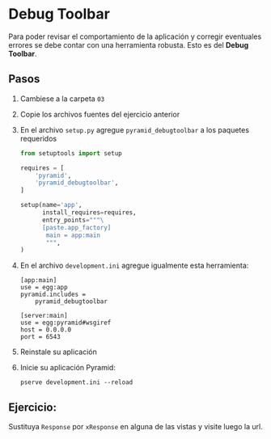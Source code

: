 # Debug Toolbar

Para poder revisar el comportamiento de la aplicación y corregir eventuales
errores se debe contar con una herramienta robusta. Esto es del __Debug Toolbar__.

## Pasos

1. Cambiese a la carpeta `03`
2. Copie los archivos fuentes del ejercicio anterior
3. En el archivo `setup.py` agregue `pyramid_debugtoolbar` a los paquetes requeridos

   ```Python
   from setuptools import setup

   requires = [
       'pyramid',
       'pyramid_debugtoolbar',
   ]

   setup(name='app',
         install_requires=requires,
         entry_points="""\
         [paste.app_factory]
          main = app:main
          """,
   )
   ```

4. En el archivo `development.ini` agregue igualmente esta herramienta:

   ```
   [app:main]
   use = egg:app
   pyramid.includes =
       pyramid_debugtoolbar

   [server:main]
   use = egg:pyramid#wsgiref
   host = 0.0.0.0
   port = 6543
   ```

5. Reinstale su aplicación
6. Inicie su aplicación Pyramid:

   ```
   pserve development.ini --reload
   ```


## Ejercicio:

Sustituya `Response` por `xResponse` en alguna de las vistas y visite luego la url.
